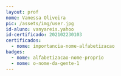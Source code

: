 ```yaml
---
layout: prof
nome: Vanessa Oliveira
pic: /assets/img/user.jpg
id-aluno: vanyareis.yahoo
id-certificado: 202102230103
certificados:
  - nome: importancia-nome-alfabetizacao
badges:
  - nome: alfabetizacao-nome-proprio
  - nome: o-nome-da-gente-1
---
```

